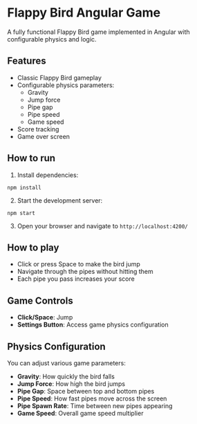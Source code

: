# Flappy Bird Angular Game

A fully functional Flappy Bird game implemented in Angular with configurable physics and logic.

## Features

- Classic Flappy Bird gameplay
- Configurable physics parameters:
  - Gravity
  - Jump force
  - Pipe gap
  - Pipe speed
  - Game speed
- Score tracking
- Game over screen

## How to run

1. Install dependencies:
```
npm install
```

2. Start the development server:
```
npm start
```

3. Open your browser and navigate to `http://localhost:4200/`

## How to play

- Click or press Space to make the bird jump
- Navigate through the pipes without hitting them
- Each pipe you pass increases your score

## Game Controls

- **Click/Space**: Jump
- **Settings Button**: Access game physics configuration

## Physics Configuration

You can adjust various game parameters:
- **Gravity**: How quickly the bird falls
- **Jump Force**: How high the bird jumps
- **Pipe Gap**: Space between top and bottom pipes
- **Pipe Speed**: How fast pipes move across the screen
- **Pipe Spawn Rate**: Time between new pipes appearing
- **Game Speed**: Overall game speed multiplier
